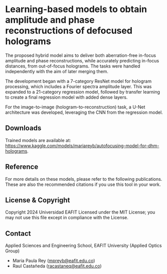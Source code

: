 # Learning-based models to obtain amplitude and phase reconstructions of defocused holograms
The proposed hybrid model aims to deliver both aberration-free in-focus amplitude and phase reconstructions, while accurately predicting in-focus distances, from out-of-focus holograms. The tasks were handled independently with the aim of later merging them.

The development began with a 7-category ResNet model for hologram processing, which includes a Fourier spectra amplitude layer. This was expanded to a 21-category  regression model, followed by transfer learning to create a final regression model with added dense layers.

For the image-to-image (hologram-to-reconstruction) task, a U-Net architecture was developed, leveraging the CNN from the regression model.


## Downloads
Trained models are available at: https://www.kaggle.com/models/mariareyb/autofocusing-model-for-dhm-holograms. 

## Reference
For more details on these models, please refer to the following publications. These are also the recommended citations if you use this tool in your work.

## License & Copyright
Copyright 2024 Universidad EAFIT
Licensed under the MIT License; you may not use this file except in compliance with the License.

## Contact
Applied Sciences and Engineering School, EAFIT University (Applied Optics Group)
- Maria Paula Rey (mpreyb@eafit.edu.co)
- Raul Castañeda (racastaneq@eafit.edu.co)


